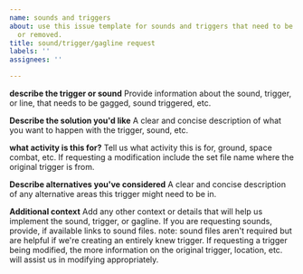 ```yaml
---
name: sounds and triggers
about: use this issue template for sounds and triggers that need to be modified, added,
  or removed.
title: sound/trigger/gagline request
labels: ''
assignees: ''

---
```


**describe the trigger or sound**
Provide information about the sound, trigger, or line, that needs to be gagged, sound triggered, etc.

**Describe the solution you'd like**
A clear and concise description of what you want to happen with the trigger, sound, etc.

**what activity is this for?**
Tell us what activity this is for, ground, space combat, etc. If requesting a modification include the set file name where the original trigger is from.

**Describe alternatives you've considered**
A clear and concise description of any alternative areas this trigger might need to be in.

**Additional context**
Add any other context or details that will help us implement the sound, trigger, or gagline. If you are requesting sounds, provide, if available links to sound files. note: sound files aren't required but are helpful if we're creating an entirely knew trigger. If requesting a trigger being modified, the more information on the original trigger, location, etc. will assist us in modifying appropriately.
